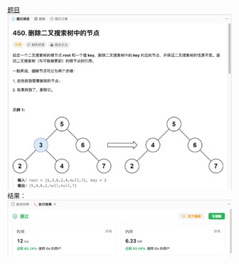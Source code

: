 [题目](https://leetcode.cn/problems/delete-node-in-a-bst/?envType=study-plan-v2&envId=leetcode-75)
![pic](img.png)
结果：
![pic](result.png)